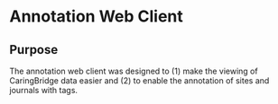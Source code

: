 # Annotation Web Client

## Purpose

The annotation web client was designed to 
(1) make the viewing of CaringBridge data easier and 
(2) to enable the annotation of sites and journals with tags.


